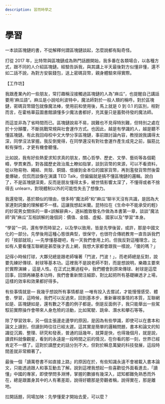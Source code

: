 ```yaml
---
description: 習而時學之
---
```


# 學習

一本談區塊鏈的書，不從解釋何謂區塊鏈談起，怎麼說都有點奇怪。

打從 2017 年，比特幣與區塊鏈成為熱門話題開始，我多番在各類場合，以各種方式，跟不同的人介紹區塊鏈。經驗告訴我，與其講上半天最後對方似懂非懂，還不如二話不說，為對方安裝錢包，送上密碼貨幣，親身體驗來得實際。

【工作坊】

我跟產業內的一些朋友，常打趣稱沒接觸過區塊鏈的人為”麻瓜“，也提醒自己講話要用’麻瓜語“。麻瓜是小說哈利波特中，魔法師對於一般人類的稱呼。對於區塊鏈，密碼貨幣錢包就像魔法棒，使用前和使用後，馬上就是 0 到 0.1 的區別，相對而言，在霍格華茲圖書館讀懂多少魔法書都好，充其量只是蓄勢待發的魔法師。

而這並非為了省時間而已。區塊鏈說易不易，說難也不見得特別難，但特別之處在於十分顛覆，不斷挑戰常規與社會運作方式。也因此，越是有學識的人，越是聽不懂區塊鏈。有此我回母校中文大學分享區塊鏈，事前跟討論內容，教授說我講得太深，同學沒法掌握。我反倒覺得，在同學還沒有對社會運作產生成見之前，腦筋比較有彈性，才更有機會聽懂。

比如說，我有好些熱愛求知求真的朋友，關心哲學、歷史、文學、藝術等各個範疇，學貫東西，對各國歷史政治風土瞭如指掌，談到貨幣的來源，可以不看資料，從以物易物、繩結、貝殼、銅錢、借據到金本位的國家貨幣，再到濫發貨幣然後雷曼爆破，侃侃而談像在演講 TED Talk，但偏偏就是搞不懂區塊鏈的邏輯。說白了，不是區塊鏈深奧，反而是朋友懂得太多，被世情影響太深了，不懂得或者不捨得去 unlearn，對現體制以外的可能性失去了想像力。

我還發現，基於類似的理由，很多時”魔法師“和”麻瓜“聊半天沒有共識，是因為大家連對詞彙的理解都不一樣。這讓我想起米蘭。昆特拉在《生命中不能承受的輕》的妙寫男女關係的一章&lt;誤解辭典&gt;，遂糾膽致敬名作做為本書第一章，談談”魔法師“與”麻瓜“互相誤解的幾個詞：價值、金錢、虛擬、國家以及”學習“本身。

“學習”一詞，還有學而時習之，以及學以致用，皆是先學後習，或許，那是中國文化的一部分。先學後用這種心態很典型，很保守，也很符合傳統教育一直告訴我們的「按部就班」 — 先學懂基礎吧，有一天我們會用上的。但我反對這種理念，比如有人要看懂互聯網是甚麼後才去上網，我想大家都會跟我一樣說，「傻的嗎？」

記得小時候打球，大夥兒總是跟老師嚷著「鬥波，鬥波！」，而老師總是反對，說要先練好傳球、射球等基本功。這裡我不是說老師不對，而是想說明，樂趣主要來於實際演練 ，這是人性。在正式比賽過程中，我們體會到原來傳球、射球是這麼回事，回頭再練基本功時，我們會重新關注細節，對比起把所有基礎練透才上場，這樣的效率和效果都好得多。

有些事情就是— 我幾乎想說所有事情都是 —唯有投入去嘗試，才能慢慢感受、體會、學習，這時候，我們可以反過來，回到基本步，重新審視事情的本質，互聯網如是、區塊鏈如是，還有數之不盡的例子都是。倒是反面例子，我只能舉出一些駕馭前實際操作會帶來人身危險的活動，比如駕駛、跳傘、潛水和攀石等等。

除了學習效率，另一個主張邊走邊學的原因，是因為有些學識，即使可以在書本和論文上讀到，但讀到時往往已經太遲。這其實是簡單的邏輯問題，書本和論文的知識從沉澱、整理、研究和發表，普通的話幾年，就算是快，也得幾個月，就是說，讀資料就像觀星，看到的永遠是一段時間之前的情況，在你看的那一刻，世界已經肯定不一樣了。這對於讀歷史的話分別不大，但對於瞬息萬變的科技發展，這段時間差就非常顯著了。

最後一個「讀萬卷書不如直接上路」的原因在於，有些知識永遠不會被載入書本論文，只能透過跟人和事互動去了解。說到這裡我想起一些喜歡從外面看進去，「讀懂」中國的專家，即使學問多淵博，掌握的數據有幾深入，認知都難免熟悉而外在，總是跟置身其中的人有著差距，說得好聽那是旁觀者稱，說得實在，那是離地。

拉開話題，同場加映：先學懂愛才開始去愛，可以麼？

